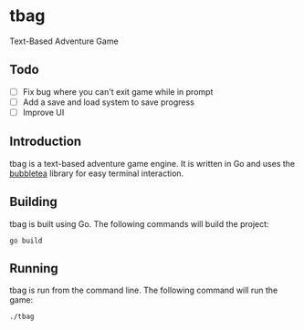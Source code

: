# tbag
 Text-Based Adventure Game

## Todo
- [ ] Fix bug where you can't exit game while in prompt
- [ ] Add a save and load system to save progress
- [ ] Improve UI

## Introduction
tbag is a text-based adventure game engine. It is written in Go and uses the [bubbletea](github.com/charmbracelet/bubbletea) library for easy terminal interaction.

## Building
tbag is built using Go. The following commands will build the project:

    go build

## Running
tbag is run from the command line. The following command will run the game:

    ./tbag